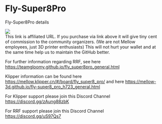 # Fly-Super8Pro
Fly-Super8Pro details

[![](//ae01.alicdn.com/kf/S18af3fdec6db41a6a7b99e6d9491a4b5Y.jpg_140x140.jpg")](https://s.click.aliexpress.com/e/_Dndd37L)  
This link is affiliated URL. If you purchase via link above it will give tiny cent of commission to the community organizers.
(We are not Mellow employees, just 3D printer enthusiasts)
This will not hurt your wallet and at the same time help us to maintain the GitHub better.

For further information regarding RRF, see here https://teamgloomy.github.io/fly_super8pro_general.html

Klipper information can be found here https://mellow.klipper.cn/#/board/fly_super8_pro/ and here https://mellow-3d.github.io/fly-super8_pro_h723_general.html

For Klipper support please join this Discord Channel https://discord.gg/zAung88zbK

For RRF support please join this Discord Channel https://discord.gg/uS97Qs7
